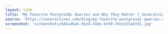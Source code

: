 ```yaml
---
layout: link
title: "My Favorite PostgreSQL Queries and Why They Matter | Severalnines"
source: 'https://severalnines.com/blog/my-favorite-postgresql-queries-and-why-they-matter'
screenshot: 'screenshots/684cdba5-91e4-41be-bf49-7dce215abfd1.jpg'
---
```


